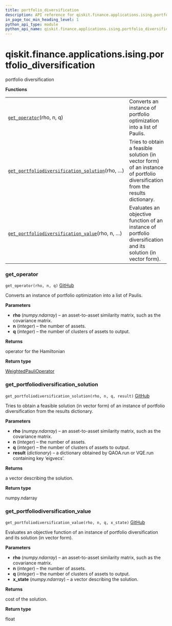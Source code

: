 ```yaml
---
title: portfolio_diversification
description: API reference for qiskit.finance.applications.ising.portfolio_diversification
in_page_toc_min_heading_level: 1
python_api_type: module
python_api_name: qiskit.finance.applications.ising.portfolio_diversification
---
```


<span id="qiskit-finance-applications-ising-portfolio-diversification" />

# qiskit.finance.applications.ising.portfolio\_diversification

portfolio diversification

**Functions**

|                                                                                                                                                                                                                                                           |                                                                                                                               |
| --------------------------------------------------------------------------------------------------------------------------------------------------------------------------------------------------------------------------------------------------------- | ----------------------------------------------------------------------------------------------------------------------------- |
| [`get_operator`](#qiskit.finance.applications.ising.portfolio_diversification.get_operator "qiskit.finance.applications.ising.portfolio_diversification.get_operator")(rho, n, q)                                                                         | Converts an instance of portfolio optimization into a list of Paulis.                                                         |
| [`get_portfoliodiversification_solution`](#qiskit.finance.applications.ising.portfolio_diversification.get_portfoliodiversification_solution "qiskit.finance.applications.ising.portfolio_diversification.get_portfoliodiversification_solution")(rho, …) | Tries to obtain a feasible solution (in vector form) of an instance of portfolio diversification from the results dictionary. |
| [`get_portfoliodiversification_value`](#qiskit.finance.applications.ising.portfolio_diversification.get_portfoliodiversification_value "qiskit.finance.applications.ising.portfolio_diversification.get_portfoliodiversification_value")(rho, n, …)       | Evaluates an objective function of an instance of portfolio diversification and its solution (in vector form).                |

### get\_operator

<span id="qiskit.finance.applications.ising.portfolio_diversification.get_operator" />

`get_operator(rho, n, q)` [GitHub](https://github.com/qiskit-community/qiskit-aqua/tree/stable/0.7/qiskit/finance/applications/ising/portfolio_diversification.py "view source code")

Converts an instance of portfolio optimization into a list of Paulis.

**Parameters**

*   **rho** (*numpy.ndarray*) – an asset-to-asset similarity matrix, such as the covariance matrix.
*   **n** (*integer*) – the number of assets.
*   **q** (*integer*) – the number of clusters of assets to output.

**Returns**

operator for the Hamiltonian

**Return type**

[WeightedPauliOperator](qiskit.aqua.operators.legacy.WeightedPauliOperator "qiskit.aqua.operators.legacy.WeightedPauliOperator")

### get\_portfoliodiversification\_solution

<span id="qiskit.finance.applications.ising.portfolio_diversification.get_portfoliodiversification_solution" />

`get_portfoliodiversification_solution(rho, n, q, result)` [GitHub](https://github.com/qiskit-community/qiskit-aqua/tree/stable/0.7/qiskit/finance/applications/ising/portfolio_diversification.py "view source code")

Tries to obtain a feasible solution (in vector form) of an instance of portfolio diversification from the results dictionary.

**Parameters**

*   **rho** (*numpy.ndarray*) – an asset-to-asset similarity matrix, such as the covariance matrix.
*   **n** (*integer*) – the number of assets.
*   **q** (*integer*) – the number of clusters of assets to output.
*   **result** (*dictionary*) – a dictionary obtained by QAOA.run or VQE.run containing key ‘eigvecs’.

**Returns**

a vector describing the solution.

**Return type**

numpy.ndarray

### get\_portfoliodiversification\_value

<span id="qiskit.finance.applications.ising.portfolio_diversification.get_portfoliodiversification_value" />

`get_portfoliodiversification_value(rho, n, q, x_state)` [GitHub](https://github.com/qiskit-community/qiskit-aqua/tree/stable/0.7/qiskit/finance/applications/ising/portfolio_diversification.py "view source code")

Evaluates an objective function of an instance of portfolio diversification and its solution (in vector form).

**Parameters**

*   **rho** (*numpy.ndarray*) – an asset-to-asset similarity matrix, such as the covariance matrix.
*   **n** (*integer*) – the number of assets.
*   **q** (*integer*) – the number of clusters of assets to output.
*   **x\_state** (*numpy.ndarray*) – a vector describing the solution.

**Returns**

cost of the solution.

**Return type**

float

